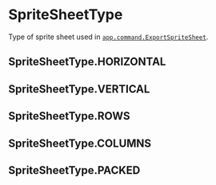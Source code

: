 # SpriteSheetType

Type of sprite sheet used in
[`app.command.ExportSpriteSheet`](command/ExportSpriteSheet.md).

## SpriteSheetType.HORIZONTAL

## SpriteSheetType.VERTICAL

## SpriteSheetType.ROWS

## SpriteSheetType.COLUMNS

## SpriteSheetType.PACKED
